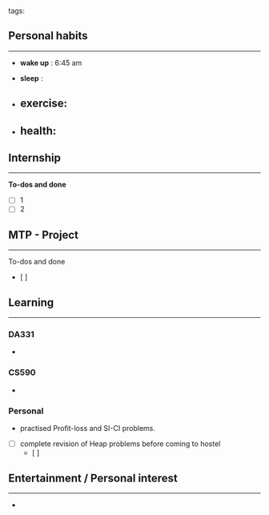 tags: 
## Personal habits
--- 

- **wake up** : 6:45 am

- **sleep** :

-  **exercise**:
	- 

-  **health**: 
	- 



## Internship 
---
**To-dos and done**
- [ ] 1
- [ ] 2

## MTP - Project
--- 
To-dos and done
- [ ] 



## Learning
---
### DA331
- 

### CS590
- 

### Personal
- practised Profit-loss and SI-CI problems.
- [ ] complete revision of Heap problems before coming to hostel
	- [ ] 

## Entertainment / Personal interest
---
- 